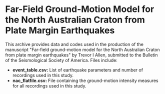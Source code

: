 # Far-Field Ground-Motion Model for the North Australian Craton from Plate Margin Earthquakes

This archive provides data and codes used in the production of the manuscript "Far-field ground-motion model for the North Australian Craton from plate margin earthquakes" by Trevor I Allen, submitted to the Bulletin of the Seismological Society of America.  Files include:

- **event_table.csv:** List of earthquake parameters and number of recordings used in this study.
- **nac_flatfile.csv:** File containing the ground-motion intensity measures for all recordings used in this study.

